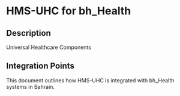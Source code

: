 # HMS-UHC for bh_Health

## Description

Universal Healthcare Components

## Integration Points

This document outlines how HMS-UHC is integrated with bh_Health systems in Bahrain.
